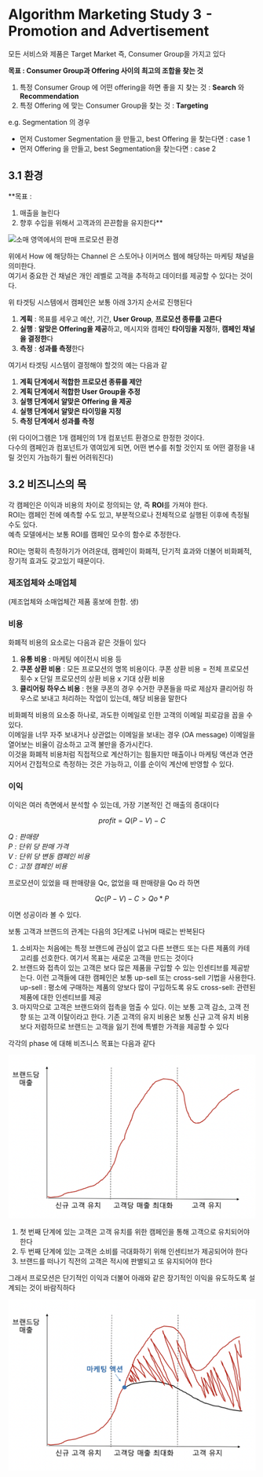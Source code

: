 # Algorithm Marketing Study 3  -  Promotion and Advertisement

모든 서비스와 제품은 Target Market 즉, Consumer Group을 가지고 있다

**목표 : Consumer Group과 Offering 사이의 최고의 조합을 찾는 것**  
1. 특정 Consumer Group 에 어떤 offering을 하면 좋을 지 찾는 것 : **Search** 와 **Recommendation**  
2. 특정 Offering 에 맞는 Consumer Group을 찾는 것 : **Targeting**

e.g. Segmentation 의 경우   
- 먼저 Customer Segmentation 을 만들고, best Offering 을 찾는다면 : case 1  
- 먼저 Offering 을 만들고, best Segmentation을 찾는다면 : case 2

## 3.1 환경

**목표 :  
1. 매출을 늘린다  
2. 향후 수입을 위해서 고객과의 끈끈함을 유지한다**

![&#xC18C;&#xB9E4; &#xC601;&#xC5ED;&#xC5D0;&#xC11C;&#xC758; &#xD310;&#xB9E4; &#xD504;&#xB85C;&#xBAA8;&#xC158; &#xD658;&#xACBD;](https://cdn-images-1.medium.com/max/1600/1*aIqGmQW4QV5AgEsOZ1SAOQ.png)

위에서 How 에 해당하는 Channel 은 스토어나 이커머스 웹에 해당하는 마케팅 채널을 의미한다.  
여기서 중요한 건 채널은 개인 레벨로 고객을 추적하고 데이터를 제공할 수 있다는 것이다.  

위 타겟팅 시스템에서 캠페인은 보통 아래 3가지 순서로 진행된다

1. **계획** : 목표를 세우고 예산, 기간, **User Group**, **프로모션 종류를 고른다**
2. **실행** : **알맞은 Offering을 제공**하고, 메시지와 캠페인 **타이밍을 지정**하, **캠페인 채널을 결정한**다
3. **측정** : **성과를 측정**한다

여기서 타겟팅 시스템이 결정해야 할것의 예는 다음과 같

1. **계획 단계에서 적합한 프로모션 종류를 제안**
2. **계획 단계에서 적합한 User Group을 추정**
3. **실행 단계에서 알맞은 Offering 을 제공**
4. **실행 단계에서 알맞은 타이밍을 지정**
5. **측정 단계에서 성과를 측정**

\(위 다이어그램은 1개 캠페인의 1개 컴포넌트 환경으로 한정한 것이다.   
다수의 캠페인과 컴포넌트가 엮여있게 되면,  어떤 변수를 취할 것인지 또 어떤 결정을 내릴 것인지 가늠하기 훨씬 어려워진다\)

## 3.2 비즈니스의 목

각 캠페인은 이익과 비용의 차이로 정의되는 양, 즉 **ROI**를 가져야 한다.  
ROI는 캠페인 전에 예측할 수도 있고, 부분적으로나 전체적으로 실행된 이후에 측정될 수도 있다.  
예측 모델에서는 보통 ROI를 캠페인 모수의 함수로 추정한다.

ROI는 명확히 측정하기가 어려운데, 캠페인이 화폐적, 단기적 효과와 더불어 비화폐적, 장기적 효과도 갖고있기 때문이다.

### 제조업체와 소매업체

\(제조업체와 소매업체간 제품 홍보에 한함. 생\)

### 비용

화폐적 비용의 요소로는 다음과 같은 것들이 있다

1. **유통 비용** : 마케팅 에이전시 비용 등
2. **쿠폰 상환 비용** : 모든 프로모션의 명목 비용이다. 쿠폰 상환 비용 = 전체 프로모션 횟수 x 단일 프로모션의 상환 비용 x 기대 상환 비용
3. **클리어링 하우스 비용** : 현물 쿠폰의 경우 수거한 쿠폰들을 따로 제삼자 클리어링 하우스로 보내고 처리하는 작업이 있는데, 해당 비용을 말한다

비화폐적 비용의 요소중 하나로, 과도한 이메일로 인한 고객의 이메일 피로감을 꼽을 수 있다.  
이메일을 너무 자주 보내거나 상관없는 이메일을 보내는 경우 \(OA message\) 이메일을 열어보는 비율이 감소하고 고객 불만을 증가시킨다.  
이것을 화폐적 비용처럼 직접적으로 계산하기는 힘들지만 매출이나 마케팅 액션과 연관지어서 간접적으로 측정하는 것은 가능하고, 이를 순이익 계산에 반영할 수 있다.

### 이익

이익은 여러 측면에서 분석할 수 있는데, 가장 기본적인 건 매출의 증대이다

$$
profit = Q(P - V) - C
$$

_Q : 판매량  
P : 단위 당 판매 가격  
V : 단위 당 변동 캠페인 비용  
C : 고정 캠페인 비용_

프로모션이 있었을 때 판매량을 Qc, 없었을 때 판매량을 Qo 라 하면

$$
Qc(P - V) - C > Qo * P
$$

이면 성공이라 볼 수 있다.

보통 고객과 브랜드의 관계는 다음의 3단계로 나뉘며 때로는 반복된다

1. 소비자는 처음에는 특정 브랜드에 관심이 없고 다른 브랜드 또는 다른 제품의 카테고리를 선호한다. 여기서 목표는 새로운 고객을 만드는 것이다
2. 브랜드와 접촉이 있는 고객은 보다 많은 제품을 구입할 수 있는 인센티브를 제공받는다. 이런 고객들에 대한 캠페인은 보통 up-sell 또는 cross-sell 기법을 사용한다. up-sell : 평소에 구매하는 제품의 양보다 많이 구입하도록 유도 cross-sell: 관련된 제품에 대한 인센티브를 제공
3. 마지막으로 고객은 브랜드와의 접촉을 멈출 수 있다. 이는 보통 고객 감소, 고객 전향 또는 고객 이탈이라고 한다. 기존 고객의 유지 비용은 보통 신규 고객 유치 비용보다 저렴하므로 브랜드는 고객을 잃기 전에 특별한 가격을 제공할 수 있다

각각의 phase 에 대해 비즈니스 목표는 다음과 같다

![](.gitbook/assets/2019-11-09-11.37.17.png)

1. 첫 번째 단계에 있는 고객은 고객 유치를 위한 캠페인을 통해 고객으로 유치되어야 한다
2. 두 번째 단계에 있는 고객은 소비를 극대화하기 위해 인센티브가 제공되어야 한다
3. 브랜드를 떠나기 직전의 고객은 적시에 판별되고 또 유지되어야 한다

그래서 프로모션은 단기적인 이익과 더불어 아래와 같은 장기적인 이익을 유도하도록 설계되는 것이 바람직하다

![](.gitbook/assets/2019-11-09-11.47.29.png)








